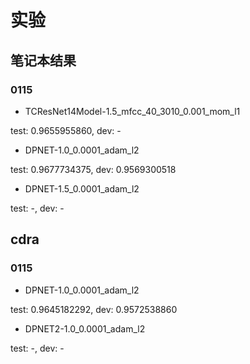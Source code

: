 # 实验

## 笔记本结果

### 0115

- TCResNet14Model-1.5_mfcc_40_3010_0.001_mom_l1

test: 0.9655955860, dev: -

- DPNET-1.0_0.0001_adam_l2

test: 0.9677734375, dev: 0.9569300518

- DPNET-1.5_0.0001_adam_l2

test: -, dev: -

## cdra

### 0115

- DPNET-1.0_0.0001_adam_l2

test: 0.9645182292, dev: 0.9572538860

- DPNET2-1.0_0.0001_adam_l2

test: -, dev: -
